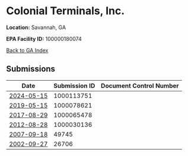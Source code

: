 # Colonial Terminals, Inc.

**Location:** Savannah, GA

**EPA Facility ID:** 100000180074

[Back to GA Index](../../index.md)

## Submissions

| Date | Submission ID | Document Control Number |
|------|--------------|-------------------------|
| [2024-05-15](submissions/1000113751.md) | 1000113751 |  |
| [2019-05-15](submissions/1000078621.md) | 1000078621 |  |
| [2017-08-29](submissions/1000065478.md) | 1000065478 |  |
| [2012-08-28](submissions/1000030136.md) | 1000030136 |  |
| [2007-09-18](submissions/49745.md) | 49745 |  |
| [2002-09-27](submissions/26706.md) | 26706 |  |
